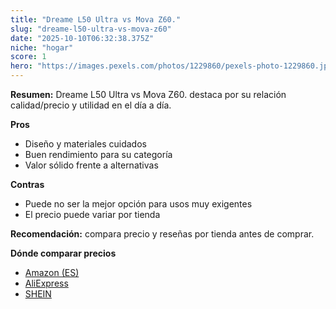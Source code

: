```yaml
---
title: "Dreame L50 Ultra vs Mova Z60."
slug: "dreame-l50-ultra-vs-mova-z60"
date: "2025-10-10T06:32:38.375Z"
niche: "hogar"
score: 1
hero: "https://images.pexels.com/photos/1229860/pexels-photo-1229860.jpeg?auto=compress&cs=tinysrgb&fit=crop&h=627&w=1200&auto=compress&cs=tinysrgb&w=1200&h=675&fit=crop"
---
```


**Resumen:** Dreame L50 Ultra vs Mova Z60. destaca por su relación calidad/precio y utilidad en el día a día.

**Pros**
- Diseño y materiales cuidados
- Buen rendimiento para su categoría
- Valor sólido frente a alternativas

**Contras**
- Puede no ser la mejor opción para usos muy exigentes
- El precio puede variar por tienda

**Recomendación:** compara precio y reseñas por tienda antes de comprar.

**Dónde comparar precios**
- [Amazon (ES)](https://www.amazon.es/s?k=Dreame%20L50%20Ultra%20vs%20Mova%20Z60.&tag=teknovashop25-21)
- [AliExpress](https://www.aliexpress.com/wholesale?SearchText=Dreame%20L50%20Ultra%20vs%20Mova%20Z60.)
- [SHEIN](https://www.shein.com/pdsearch/Dreame%20L50%20Ultra%20vs%20Mova%20Z60.)